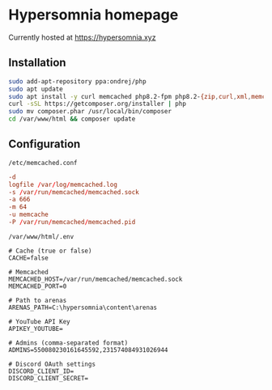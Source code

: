 # Hypersomnia homepage

Currently hosted at https://hypersomnia.xyz

## Installation

```bash
sudo add-apt-repository ppa:ondrej/php
sudo apt update
sudo apt install -y curl memcached php8.2-fpm php8.2-{zip,curl,xml,memcached}
curl -sSL https://getcomposer.org/installer | php
sudo mv composer.phar /usr/local/bin/composer
cd /var/www/html && composer update
```

## Configuration

`/etc/memcached.conf`
```conf
-d
logfile /var/log/memcached.log
-s /var/run/memcached/memcached.sock
-a 666
-m 64
-u memcache
-P /var/run/memcached/memcached.pid
```

`/var/www/html/.env`
```env
# Cache (true or false)
CACHE=false

# Memcached
MEMCACHED_HOST=/var/run/memcached/memcached.sock
MEMCACHED_PORT=0

# Path to arenas
ARENAS_PATH=C:\hypersomnia\content\arenas

# YouTube API Key
APIKEY_YOUTUBE=

# Admins (comma-separated format)
ADMINS=550080230161645592,231574084931026944

# Discord OAuth settings
DISCORD_CLIENT_ID=
DISCORD_CLIENT_SECRET=
```
